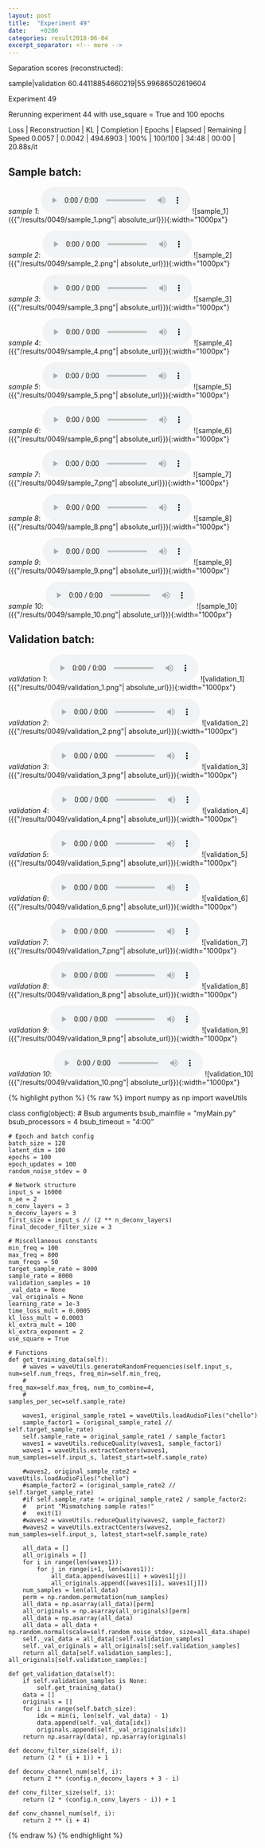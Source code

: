 ```yaml
---
layout: post
title:  "Experiment 49"
date:    +0200
categories: result2018-06-04
excerpt_separator: <!-- more -->
---
```

Separation scores (reconstructed):

sample|validation
60.44118854660219|55.99686502619604<!-- more -->

Experiment 49

Rerunning experiment 44 with use_square = True and 100 epochs

Loss | Reconstruction | KL | Completion | Epochs | Elapsed | Remaining | Speed
0.0057 | 0.0042 | 494.6903 | 100% | 100/100 | 34:48 | 00:00 | 20.88s/it

## **Sample batch**:
_sample 1_:
<audio src="/ResultsOverview/results/0049/sample_1.wav" controls preload></audio>
![sample_1]({{"/results/0049/sample_1.png"| absolute_url}}){:width="1000px"}

_sample 2_:
<audio src="/ResultsOverview/results/0049/sample_2.wav" controls preload></audio>
![sample_2]({{"/results/0049/sample_2.png"| absolute_url}}){:width="1000px"}

_sample 3_:
<audio src="/ResultsOverview/results/0049/sample_3.wav" controls preload></audio>
![sample_3]({{"/results/0049/sample_3.png"| absolute_url}}){:width="1000px"}

_sample 4_:
<audio src="/ResultsOverview/results/0049/sample_4.wav" controls preload></audio>
![sample_4]({{"/results/0049/sample_4.png"| absolute_url}}){:width="1000px"}

_sample 5_:
<audio src="/ResultsOverview/results/0049/sample_5.wav" controls preload></audio>
![sample_5]({{"/results/0049/sample_5.png"| absolute_url}}){:width="1000px"}

_sample 6_:
<audio src="/ResultsOverview/results/0049/sample_6.wav" controls preload></audio>
![sample_6]({{"/results/0049/sample_6.png"| absolute_url}}){:width="1000px"}

_sample 7_:
<audio src="/ResultsOverview/results/0049/sample_7.wav" controls preload></audio>
![sample_7]({{"/results/0049/sample_7.png"| absolute_url}}){:width="1000px"}

_sample 8_:
<audio src="/ResultsOverview/results/0049/sample_8.wav" controls preload></audio>
![sample_8]({{"/results/0049/sample_8.png"| absolute_url}}){:width="1000px"}

_sample 9_:
<audio src="/ResultsOverview/results/0049/sample_9.wav" controls preload></audio>
![sample_9]({{"/results/0049/sample_9.png"| absolute_url}}){:width="1000px"}

_sample 10_:
<audio src="/ResultsOverview/results/0049/sample_10.wav" controls preload></audio>
![sample_10]({{"/results/0049/sample_10.png"| absolute_url}}){:width="1000px"}

## **Validation batch**:
_validation 1_:
<audio src="/ResultsOverview/results/0049/validation_1.wav" controls preload></audio>
![validation_1]({{"/results/0049/validation_1.png"| absolute_url}}){:width="1000px"}

_validation 2_:
<audio src="/ResultsOverview/results/0049/validation_2.wav" controls preload></audio>
![validation_2]({{"/results/0049/validation_2.png"| absolute_url}}){:width="1000px"}

_validation 3_:
<audio src="/ResultsOverview/results/0049/validation_3.wav" controls preload></audio>
![validation_3]({{"/results/0049/validation_3.png"| absolute_url}}){:width="1000px"}

_validation 4_:
<audio src="/ResultsOverview/results/0049/validation_4.wav" controls preload></audio>
![validation_4]({{"/results/0049/validation_4.png"| absolute_url}}){:width="1000px"}

_validation 5_:
<audio src="/ResultsOverview/results/0049/validation_5.wav" controls preload></audio>
![validation_5]({{"/results/0049/validation_5.png"| absolute_url}}){:width="1000px"}

_validation 6_:
<audio src="/ResultsOverview/results/0049/validation_6.wav" controls preload></audio>
![validation_6]({{"/results/0049/validation_6.png"| absolute_url}}){:width="1000px"}

_validation 7_:
<audio src="/ResultsOverview/results/0049/validation_7.wav" controls preload></audio>
![validation_7]({{"/results/0049/validation_7.png"| absolute_url}}){:width="1000px"}

_validation 8_:
<audio src="/ResultsOverview/results/0049/validation_8.wav" controls preload></audio>
![validation_8]({{"/results/0049/validation_8.png"| absolute_url}}){:width="1000px"}

_validation 9_:
<audio src="/ResultsOverview/results/0049/validation_9.wav" controls preload></audio>
![validation_9]({{"/results/0049/validation_9.png"| absolute_url}}){:width="1000px"}

_validation 10_:
<audio src="/ResultsOverview/results/0049/validation_10.wav" controls preload></audio>
![validation_10]({{"/results/0049/validation_10.png"| absolute_url}}){:width="1000px"}


{% highlight python %}
{% raw %}
import numpy as np
import waveUtils


class config(object):
	# Bsub arguments
	bsub_mainfile = "myMain.py"
	bsub_processors = 4
	bsub_timeout = "4:00"

	# Epoch and batch config
	batch_size = 128
	latent_dim = 100
	epochs = 100
	epoch_updates = 100
	random_noise_stdev = 0

	# Network structure
	input_s = 16000
	n_ae = 2
	n_conv_layers = 3
	n_deconv_layers = 3
	first_size = input_s // (2 ** n_deconv_layers)
	final_decoder_filter_size = 3

	# Miscellaneous constants
	min_freq = 100
	max_freq = 800
	num_freqs = 50
	target_sample_rate = 8000
	sample_rate = 8000
	validation_samples = 10
	_val_data = None
	_val_originals = None
	learning_rate = 1e-3
	time_loss_mult = 0.0005
	kl_loss_mult = 0.0003
	kl_extra_mult = 100
	kl_extra_exponent = 2
	use_square = True

	# Functions
	def get_training_data(self):
		# waves = waveUtils.generateRandomFrequencies(self.input_s, num=self.num_freqs, freq_min=self.min_freq,
		#                                            freq_max=self.max_freq, num_to_combine=4,
		#                                            samples_per_sec=self.sample_rate)

		waves1, original_sample_rate1 = waveUtils.loadAudioFiles("chello")
		sample_factor1 = (original_sample_rate1 // self.target_sample_rate)
		self.sample_rate = original_sample_rate1 / sample_factor1
		waves1 = waveUtils.reduceQuality(waves1, sample_factor1)
		waves1 = waveUtils.extractCenters(waves1, num_samples=self.input_s, latest_start=self.sample_rate)

		#waves2, original_sample_rate2 = waveUtils.loadAudioFiles("chello")
		#sample_factor2 = (original_sample_rate2 // self.target_sample_rate)
		#if self.sample_rate != original_sample_rate2 / sample_factor2:
		#	print "Mismatching sample rates!"
		#	exit(1)
		#waves2 = waveUtils.reduceQuality(waves2, sample_factor2)
		#waves2 = waveUtils.extractCenters(waves2, num_samples=self.input_s, latest_start=self.sample_rate)

		all_data = []
		all_originals = []
		for i in range(len(waves1)):
			for j in range(i+1, len(waves1)):
				all_data.append(waves1[i] + waves1[j])
				all_originals.append([waves1[i], waves1[j]])
		num_samples = len(all_data)
		perm = np.random.permutation(num_samples)
		all_data = np.asarray(all_data)[perm]
		all_originals = np.asarray(all_originals)[perm]
		all_data = np.asarray(all_data)
		all_data = all_data + np.random.normal(scale=self.random_noise_stdev, size=all_data.shape)
		self._val_data = all_data[:self.validation_samples]
		self._val_originals = all_originals[:self.validation_samples]
		return all_data[self.validation_samples:], all_originals[self.validation_samples:]

	def get_validation_data(self):
		if self.validation_samples is None:
			self.get_training_data()
		data = []
		originals = []
		for i in range(self.batch_size):
			idx = min(i, len(self._val_data) - 1)
			data.append(self._val_data[idx])
			originals.append(self._val_originals[idx])
		return np.asarray(data), np.asarray(originals)

	def deconv_filter_size(self, i):
		return (2 * (i + 1)) + 1

	def deconv_channel_num(self, i):
		return 2 ** (config.n_deconv_layers + 3 - i)

	def conv_filter_size(self, i):
		return (2 * (config.n_conv_layers - i)) + 1

	def conv_channel_num(self, i):
		return 2 ** (i + 4)

{% endraw %}
{% endhighlight %}
